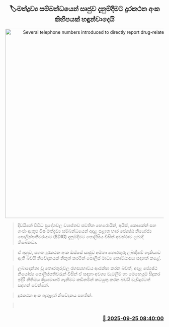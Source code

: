 <p align='center'><b><h2 align='center' title='Several telephone numbers introduced to directly report drug-related issues'>🏷මත්ද්‍රව්‍ය සම්බන්ධයෙන් සෘජුව දැනුම්දීමට දුරකථන අංක කිහිපයක් හඳුන්වාදෙයි</h2></b></p>
<p align='center'><img src='https://helakuru.sgp1.cdn.digitaloceanspaces.com/esana/images/lib/srilanka-police[1].jpg' width='600' alt='Several telephone numbers introduced to directly report drug-related issues'></p>

> දිවයිනේ විවිධ ප්‍රදේශවල ව්‍යාප්තව පවතින හෙරොයින්, අයිස්, කොකේන් සහ ගංජා ඇතුළු විෂ මත්ද්‍රව්‍ය සම්බන්ධයෙන් අදාළ පළාත භාර ජ්‍යෙෂ්ඨ නියෝජ්‍ය පොලිස්පතිවරයාට (SDIG) දැනුම්දීමට පොලීසිය විසින් අවස්ථාව ලබාදී තිබෙනවා.

> ඒ අනුව, පහත දුරකථන අංක ඔස්සේ සෘජුව අමතා තොරතුරු ලබාදීමේ හැකියාව ඇති බවයි නිවේදනයක් නිකුත් කරමින් පොලිස් මාධ්‍ය කොට්ඨාසය සඳහන් කළේ.

> ලබාදෙන්නා වූ තොරතුරුවල රහස්‍යභාවය ආරක්ෂා කරන බවත්, අදාළ ජ්‍යෙෂ්ඨ නියෝජ්‍ය පොලිස්පතිවරුන් විසින් ඒ සඳහා අවශ්‍ය වැටලීම් හා මෙහෙයුම් සිදුකර ඉදිරි නීතිමය ක්‍රියාමාර්ග ගැනීමට කඩිනමින් කටයුතු කරන බවයි වැඩිදුරටත් සඳහන් වෙන්නේ.

> දුරකථන අංක ඇතුළත් නිවේදනය පහතින්.

>  



<h3 align='right'><a href='https://www.helakuru.lk/esana/p/113946/'>📅 2025-09-25 08:40:00</a></h3>
